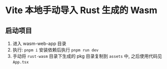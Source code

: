# Vite 本地手动导入 Rust 生成的 Wasm

## 启动项目

1. 进入 wasm-web-app 目录
2. 执行: `pnpm i` 安装依赖后执行 `pnpm run dev`
3. 手动将 `rust-wasm` 目录下生成的 pkg 目录复制到 `assets` 中, 之后使用代码见 `App.tsx`